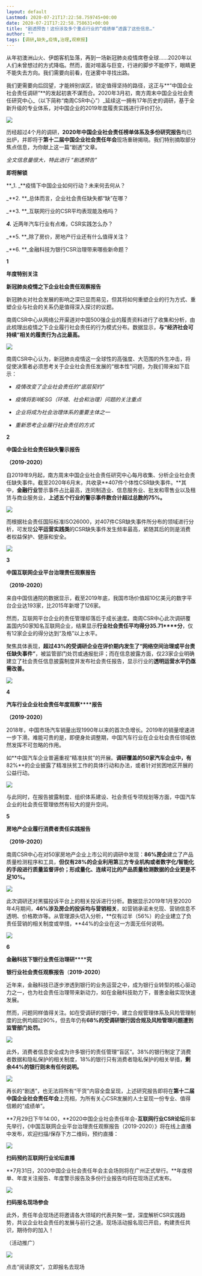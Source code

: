 ```yaml
---
layout: default
Lastmod: 2020-07-21T17:22:58.759745+00:00
date: 2020-07-21T17:22:58.758631+00:00
title: "剧透预告！这份涉及多个重点行业的“成绩单”透露了这些信息…"
author: ""
tags: [调研,缺失,疫情,治理,观察报]
---
```


从年初澳洲山火、伊朗客机坠落，再到一场新冠肺炎疫情席卷全球……2020年以人们未曾想过的方式降临。然而，面对喧嚣与巨变，行进的脚步不能停下，眼睛更不能失去方向。我们需要向前看，在迷雾中寻找出路。

我们更需要向后回望，才能辨别误区，锁定值得坚持的路径，这正与**“中国企业社会责任调研”**的发起初衷不谋而合。2020年3月初，南方周末中国企业社会责任研究中心_（以下简称“南周CSR中心”）_延续这一拥有17年历史的调研，基于全新升级的专业体系，对中国企业的2019年度履责实践进行评价打分。

![](https://images.weserv.nl/?url=https%3A//mmbiz.qpic.cn/mmbiz_jpg/SaiaDVicZo6YdJ1gIbvOoCxTCDckGdPkq4NLBLHI5DT9AGicnZSCyrXgEXtAyozZBh9DLZYfdSMibf7PfPElFIpIog/640%3Fwx_fmt%3Djpeg)

历经超过4个月的调研，**2020年中国企业社会责任榜单体系及多份研究报告**均已出炉，并即将于**第十二届中国企业社会责任年会**现场重磅揭晓。我们特别摘取部分焦点信息，为你献上这一篇“剧透”文章。

_全文信息量很大，特此进行 “剧透预告”_

**即将解锁**

  

  

**_1. _**疫情下中国企业如何行动？未来何去何从？

_**2. **_总体而言，企业社会责任缺失都“缺”在哪？

_**3. **_互联网行业的CSR平均表现能及格吗？

_**4.**_ 近两年汽车行业有点难，CSR实践怎么办？

_**5. **_除了房价，房地产行业还有什么值得关注？

_**6. **_金融科技为银行CSR治理带来哪些新命题？

**1**

**年度特别关注**

**新冠肺炎疫情之下企业社会责任观察报告**

  

新冠肺炎对社会发展的影响之深已显而易见，但其将如何重塑企业的行为方式、重塑企业与社会的关系仍是值得深入探讨的议题。

南周CSR中心从网络公开渠道对中国500强企业的履责资料进行了收集和分析，由此梳理出疫情之下企业履行社会责任的行为模式分布。数据显示，**与“经济社会可持续”相关的履责行为占比最高。**

![](https://images.weserv.nl/?url=https%3A//mmbiz.qpic.cn/mmbiz_jpg/SaiaDVicZo6YdJ1gIbvOoCxTCDckGdPkq4xibtc1EA6hGd0NPibQbiasyI3jFtlBibWR6dcoWzhurYSAibVibEKtniaAVrQ/640%3Fwx_fmt%3Djpeg)

南周CSR中心认为，新冠肺炎疫情这一全球性的高强度、大范围的外生冲击，将促使决策者必须思考关于企业社会责任发展的“根本性”问题，为我们带来如下启示：

*   _疫情改变了企业社会责任的“底层契约”_
    
*   _疫情将影响ESG（环境、社会和治理）问题的关注重点_
    
*   _企业将成为社会治理体系的重要主体之一_
    
*   _重新思考企业履行社会责任的方式_
    

**2**

**中国企业社会责任缺失警示报告**

**（2019-2020）**

  

自2019年9月起，南方周末中国企业社会责任研究中心每月收集、分析企业社会责任缺失事件。截至2020年6月末，共收录**407件个体性CSR缺失事件。**其中，**金融行业**警示事件占比最高，连同制造业、信息服务业、批发和零售业以及租赁与商业服务业，**上述五个行业的警示事件数合计超过总数的75%。**

![](https://images.weserv.nl/?url=https%3A//mmbiz.qpic.cn/mmbiz_jpg/SaiaDVicZo6YdJ1gIbvOoCxTCDckGdPkq4qpNj6ug35nsGdEDw2c6ibibm7oSNgY5bMRf7faH12t4aodX2VN6szPoA/640%3Fwx_fmt%3Djpeg)

而根据社会责任国际标准ISO26000，对407件CSR缺失事件所分布的领域进行分析，可发现**公平运营实践类**的CSR缺失事件发生频率最高，紧随其后的则是消费者权益保护、健康和安全。

![](https://images.weserv.nl/?url=https%3A//mmbiz.qpic.cn/mmbiz_jpg/SaiaDVicZo6YdJ1gIbvOoCxTCDckGdPkq4mzuuzHDRHbwXKR6MV1SdPiatvMGAOLv8XWWdWtreOrWrGK3ibMDCIKJg/640%3Fwx_fmt%3Djpeg)

**3**

**中国互联网企业平台治理责任观察报告**

**（2019-2020）**

  

来自中国信通院的数据显示，截至2019年底，我国市场价值超10亿美元的数字平台企业达193家，比2015年新增了126家。

然而，互联网平台企业的责任管理却落后于成长速度。南周CSR中心此次调研覆盖国内50家知名互联网企业，结果显示**行业社会责任平均得分35.71****分**，仅有12家企业的得分达到“及格”以上水平。

聚焦具体表现，**超过43%**的受调研企业在评价期内发生了**“网络空间治理或平台责任缺失事件”**，被监管部门处罚或通报批评；而在信息披露方面，仅23家企业明确建立了社会责任信息披露制度并发布社会责任报告，显示行业的**透明运营水平仍亟需改善。**

![](https://images.weserv.nl/?url=https%3A//mmbiz.qpic.cn/mmbiz_jpg/SaiaDVicZo6YdJ1gIbvOoCxTCDckGdPkq4GwobwDpoicxdBQd3BcYnVq7mrjDVQuKFIntM7Tekhic9QN2zhlZoE86w/640%3Fwx_fmt%3Djpeg)

**4**

**汽车行业企业社会责任年度观察****报告**

**（2019-2020）**

  

2018年，中国市场汽车销量出现1990年以来的首次负增长。2019年的销量增速进一步下滑。难能可贵的是，即便身处调整期，中国汽车行业在企业社会责任领域依然发挥不可忽略的作用。

如**中国汽车企业普遍重视“精准扶贫”的开展。**调研覆盖的50家汽车企业中，有**82%**的企业披露了精准扶贫工作的具体行动和办法，或者针对贫困地区开展的公益行动。

![](https://images.weserv.nl/?url=https%3A//mmbiz.qpic.cn/mmbiz_jpg/SaiaDVicZo6YdJ1gIbvOoCxTCDckGdPkq4QdM4kKrZNgm6icfKq8Lm3nKw8lGxWu2sriaCK1ibm3E9Eiap4ajxoj3fVg/640%3Fwx_fmt%3Djpeg)

与此同时，在报告披露制度、组织体系建设、社会责任专项规划等方面，中国汽车企业的社会责任管理依然有较大的提升空间。

**5**

**房地产企业履行消费者责任实践报告**

**（2019-2020）**

  

南周CSR中心在对50家房地产企业上市公司的调研中发现：**86%房企**建立了产品质量检测程序和工具，**但仅有28%**的企业利用第三方专业机构或者数字化/智能化的手段进行质量监督评价；形成量化、连续可比的产品质量检测数据的企业更是**不足10%。**

![](https://images.weserv.nl/?url=https%3A//mmbiz.qpic.cn/mmbiz_jpg/SaiaDVicZo6YdJ1gIbvOoCxTCDckGdPkq4rf5Zgibk1HcrsNzzEFWaXWCxlXiaX66JkmMCGeMDhhlauNEk7n0D8F0g/640%3Fwx_fmt%3Djpeg)

此次调研还对黑猫投诉平台上的相关投诉进行分析。数据显示2019年1月至2020年4月期间，**46%涉及房企的投诉均与营销相关**，如营销承诺未兑现、营销信息不透明、价格欺诈等。从管理源头切入分析，**仅有过半（56%）的企业建立了负责任营销的相关制度或举措，**44%的企业在这一方面无任何说明。

![](https://images.weserv.nl/?url=https%3A//mmbiz.qpic.cn/mmbiz_jpg/SaiaDVicZo6YdJ1gIbvOoCxTCDckGdPkq4CumaKb5dLfJBxrwmUVCjFTPrqME2qPyNoiaxiaxUaia2WUzMFiaib6VKcibw/640%3Fwx_fmt%3Djpeg)

**6**

**金融科技下银行业责任治理研****究**

**银行业社会责任观察报告**（**2019-2020）**

  

近年来，金融科技已逐步渗透到银行的业务运营之中，成为银行业转型的核心驱动力之一，也为社会责任治理带来新动力，如在金融科技助力下，普惠金融实现快速发展。

然而，问题同样值得关注。如在受调研的银行中，建立合规管理体系及风险管理制度的比例均超过90%，但去年仍有**68%的受调研银行因合规及风险管理问题遭到监管部门处罚。**

![](https://images.weserv.nl/?url=https%3A//mmbiz.qpic.cn/mmbiz_jpg/SaiaDVicZo6YdJ1gIbvOoCxTCDckGdPkq4KpWcibSTsdvcd3m4Bmxj1qhQIQdvia6kl4uiaGPQCiagBialhNY6IcTasicA/640%3Fwx_fmt%3Djpeg)

此外，消费者信息安全成为许多银行的责任管理“盲区”。38%的银行制定了消费者数据和隐私保护的相关制度，18%的银行只有消费者隐私保护的相关举措，**剩余44%的银行则未有任何说明。**

![](https://images.weserv.nl/?url=https%3A//mmbiz.qpic.cn/mmbiz_jpg/SaiaDVicZo6YdJ1gIbvOoCxTCDckGdPkq4Rx8ldeqyoz3NdB8sYfRyvxTicCkDkgtSvZNlfyKFh7SHoev0gxXJsXA/640%3Fwx_fmt%3Djpeg)

再长的“剧透”，也无法将所有“干货”内容全盘呈现，上述研究报告即将在**第十二届中国企业社会责任年会**上亮相，为所有关心CSR发展的人士呈现一份专业、值得信赖的“成绩单”。

**7月29日下午14:00，**2020中国企业社会责任年会-**互联网行业CSR论坛**将率先举行，《中国互联网企业平台治理责任观察报告（2019-2020）》将在线上直播中发布，欢迎扫描/保存下方二维码，预约直播：

![](https://images.weserv.nl/?url=https%3A//mmbiz.qpic.cn/mmbiz_png/SaiaDVicZo6YdJ1gIbvOoCxTCDckGdPkq4ZIfNhVU7L8nKia8cXRquzhicXHIdNLyjelsjUa5HMHZnQw8L9GyoWyJQ/640%3Fwx_fmt%3Dpng)

**扫码预约互联网行业论坛直播**

**7月31日，2020中国企业社会责任年会主会场则将在广州正式举行。**年度榜单、年度关注报告、年度警示报告及多份行业报告均将在现场正式发布。

![](https://images.weserv.nl/?url=https%3A//mmbiz.qpic.cn/mmbiz_png/SaiaDVicZo6YdJ1gIbvOoCxTCDckGdPkq4THJ2GvTAXBmt8PvJ9oNVPHnPHkhzFyhYsdVURSvSsPzaCBUTiaDT2Lg/640%3Fwx_fmt%3Dpng)

**扫码报名现场参会**

此外，责任年会现场还将邀请各大领域的代表共聚一堂，深度解析CSR实践趋势，共议企业社会责任的发展与前行之道。现场活动报名现已开启，构建责任共识，期待你的加入！

（活动推广）  

![](https://images.weserv.nl/?url=https%3A//mmbiz.qpic.cn/mmbiz_gif/SaiaDVicZo6YdJ1gIbvOoCxTCDckGdPkq4LPfnotmObbkTmsEHlrW4c2icMibJvKwWd9icGSPn1cH8yD8Rt9ft2q8IQ/640%3Fwx_fmt%3Dgif)

点击“阅读原文”，立即报名去现场

